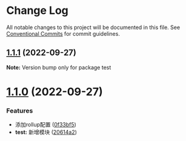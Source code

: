 # Change Log

All notable changes to this project will be documented in this file.
See [Conventional Commits](https://conventionalcommits.org) for commit guidelines.

## [1.1.1](https://github.com/fuxiang123/test-learn/compare/test@1.1.0...test@1.1.1) (2022-09-27)

**Note:** Version bump only for package test





# [1.1.0](https://github.com/fuxiang123/test-learn/compare/test@1.0.1...test@1.1.0) (2022-09-27)


### Features

* 添加rollup配置 ([0f33bf5](https://github.com/fuxiang123/test-learn/commit/0f33bf59bfc2488f9f5c1799e93156d7eebdbc0b))
* **test:** 新增模块 ([20614a2](https://github.com/fuxiang123/test-learn/commit/20614a22a4274e6e3f60c1718aa47ba52df0fc3d))
